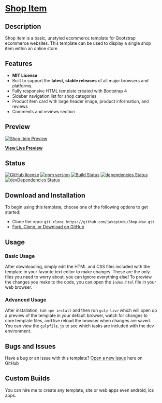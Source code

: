 # [Shop Item](https://jakepintu.github.io/Shop-Item/)

## Description

Shop Item is a basic, unstyled ecommerce template for Bootstrap ecommerce websites. This template can be used to display a single shop item within an online store.

## Features

  * <strong>MIT License</strong>
  * Built to support the <strong>latest, stable releases</strong> of all major browsers and platforms.
  * Fully responsive HTML template created with Bootstrap 4
  * Sidebar navigation list for shop categories
  * Product item card with large header image, product information, and reviews
  * Comments and reviews section

## Preview

[![Shop Item Preview](https://raw.githubusercontent.com/jakepintu/Shop-Item/master/img/shop-item.jpg)](https://jakepintu.github.io/Shop-Item/)

**[View Live Preview](https://jakepintu.github.io/Shop-Item/)**

## Status

[![GitHub license](https://img.shields.io/badge/license-MIT-blue.svg)](https://raw.githubusercontent.com/BlackrockDigital/startbootstrap-shop-item/master/LICENSE)
[![npm version](https://img.shields.io/npm/v/startbootstrap-shop-item.svg)](https://www.npmjs.com/package/startbootstrap-shop-item)
[![Build Status](https://travis-ci.org/BlackrockDigital/startbootstrap-shop-item.svg?branch=master)](https://travis-ci.org/BlackrockDigital/startbootstrap-shop-item)
[![dependencies Status](https://david-dm.org/BlackrockDigital/startbootstrap-shop-item/status.svg)](https://david-dm.org/BlackrockDigital/startbootstrap-shop-item)
[![devDependencies Status](https://david-dm.org/BlackrockDigital/startbootstrap-shop-item/dev-status.svg)](https://david-dm.org/BlackrockDigital/startbootstrap-shop-item?type=dev)

## Download and Installation

To begin using this template, choose one of the following options to get started:
* Clone the repo: `git clone https://github.com/jakepintu/Shop-Nav.git`
* [Fork, Clone, or Download on GitHub](https://jakepintu.github.io/Shop-Item/)

## Usage

### Basic Usage

After downloading, simply edit the HTML and CSS files included with the template in your favorite text editor to make changes. These are the only files you need to worry about, you can ignore everything else! To preview the changes you make to the code, you can open the `index.html` file in your web browser.

### Advanced Usage

After installation, run `npm install` and then run `gulp live` which will open up a preview of the template in your default browser, watch for changes to core template files, and live reload the browser when changes are saved. You can view the `gulpfile.js` to see which tasks are included with the dev environment.

## Bugs and Issues

Have a bug or an issue with this template? [Open a new issue](https://github.com/jakepintu/Shop-Item/issues) here on GitHub

## Custom Builds

You can hire me to create any template, site or web apps even android, ios apps.
